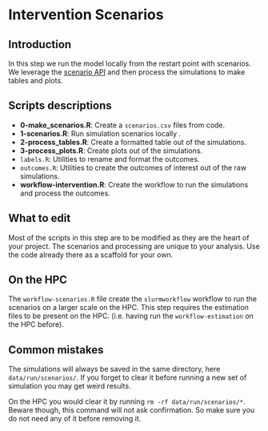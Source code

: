 # Intervention Scenarios

## Introduction

In this step we run the model locally from the restart point with scenarios. We
leverage the [scenario API](https://cran.r-project.org/web/packages/EpiModel/vignettes/model-parameters.html)
and then process the simulations to make tables and plots.

## Scripts descriptions


- **0-make_scenarios.R**: Create a `scenarios.csv` files from code.
- **1-scenarios.R**: Run simulation scenarios locally .
- **2-process_tables.R**: Create a formatted table out of the simulations.
- **3-process_plots.R**: Create plots out of the simulations.
- `labels.R`: Utilities to rename and format the outcomes.
- `outcomes.R`: Utilities to create the outcomes of interest out of the raw
simulations.
- **workflow-intervention.R**: Create the workflow to run the simulations and
process the outcomes.

## What to edit

Most of the scripts in this step are to be modified as they are the heart of
your project. The scenarios and processing are unique to your analysis. Use the
code already there as a scaffold for your own.

## On the HPC

The `workflow-scenarios.R` file create the `slurmworkflow` workflow to run the scenarios on a larger scale on the HPC. This step requires the estimation files to be present on the HPC. (i.e. having run the `workflow-estimation` on the HPC before).

## Common mistakes

The simulations will always be saved in the same directory, here
`data/run/scenarios/`. If you forget to clear it before running a new
set of simulation you may get weird results.

On the HPC you would clear it by running `rm -rf data/run/scenarios/*`.
Beware though, this command will not ask confirmation. So make sure you do not
need any of it before removing it.
